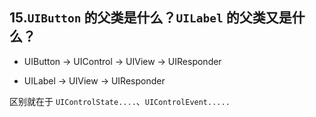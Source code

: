 ## 15.`UIButton` 的父类是什么？`UILabel` 的父类又是什么？



* UIButton -> UIControl -> UIView -> UIResponder

* UILabel -> UIView -> UIResponder

区别就在于 `UIControlState....`、`UIControlEvent.....`

